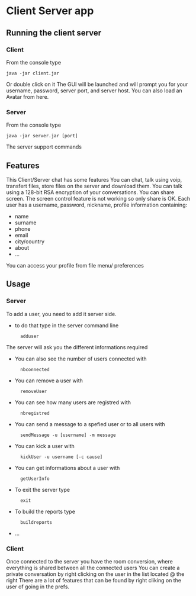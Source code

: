# Client Server app

## Running the client server

### Client

From the console type

	java -jar client.jar
Or double click on it
The GUI will be launched and will prompt you for your username, password, server port, and server host. You can also load an Avatar from here.
### Server

From the console type

	java -jar server.jar [port]
The server support commands

## Features
This Client/Server chat has some features
You can chat, talk using voip, transfert files, store files on the server and download them.
You can talk using a 128-bit RSA encryption of your conversations.
You can share screen. The screen control feature is not working so only share is OK.
Each user has a username, password, nickname, profile information containing:

- name
- surname
- phone
- email
- city/country
- about
- ...

You can access your profile from file menu/ preferences

## Usage

### Server

To add a user, you need to add it server side.

- to do that type in the server command line 

		adduser

The server will ask you the different informations required

- You can also see the number of users connected with 
	
		nbconnected

- You can remove a user with
	
		removeUser

- You can see how many users are registred with
	
		nbregistred

- You can send a message to a spefied user or to all users with
	
		sendMessage -u [username] -m message

- You can kick a user with

		kickUser -u username [-c cause]

- You can get informations about a user with
	
		getUserInfo

- To exit the server type
	
		exit

- To build the reports type
	
		buildreports

- ...

### Client

Once connected to the server you have the room conversion, where everything is shared between all the connected users
You can create a private conversation by right clicking on the user in the list located @ the right
There are a lot of features that can be found by right cliking on the user of going in the prefs.


